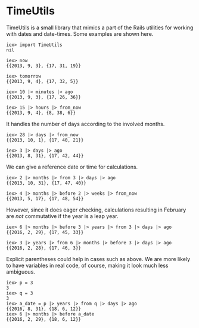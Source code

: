 # TimeUtils

TimeUtils is a small library that mimics a part of the Rails utilities for working with dates and date-times.  Some examples are shown here.

    iex> import TimeUtils
    nil

    iex> now
    {{2013, 9, 3}, {17, 31, 19}}

    iex> tomorrow
    {{2013, 9, 4}, {17, 32, 5}}

    iex> 10 |> minutes |> ago
    {{2013, 9, 3}, {17, 26, 36}}

    iex> 15 |> hours |> from_now
    {{2013, 9, 4}, {8, 38, 6}}

It handles the number of days according to the involved months.

    iex> 28 |> days |> from_now
    {{2013, 10, 1}, {17, 40, 21}}

    iex> 3 |> days |> ago
    {{2013, 8, 31}, {17, 42, 44}}

We can give a reference date or time for calculations.

    iex> 2 |> months |> from 3 |> days |> ago
    {{2013, 10, 31}, {17, 47, 40}}

    iex> 4 |> months |> before 2 |> weeks |> from_now
    {{2013, 5, 17}, {17, 48, 54}}

However, since it does eager checking, calculations resulting in February are *not* commutative if the year is a leap year.

    iex> 6 |> months |> before 3 |> years |> from 3 |> days |> ago
    {{2016, 2, 29}, {17, 45, 33}}

    iex> 3 |> years |> from 6 |> months |> before 3 |> days |> ago
    {{2016, 2, 28}, {17, 46, 3}}

Explicit parentheses could help in cases such as above.  We are more likely to have variables in real code, of course, making it look much less ambiguous.

    iex> p = 3
    3
    iex> q = 3
    3
    iex> a_date = p |> years |> from q |> days |> ago
    {{2016, 8, 31}, {18, 6, 12}}
    iex> 6 |> months |> before a_date
    {{2016, 2, 29}, {18, 6, 12}}
